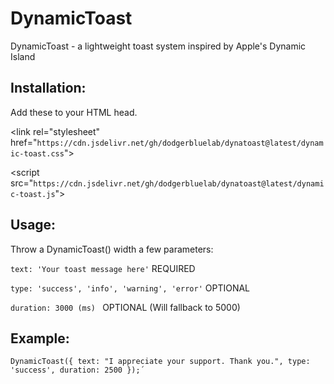 # DynamicToast
 DynamicToast - a lightweight toast system inspired by Apple's Dynamic Island

## Installation:
Add these to your HTML head.

\<link rel="stylesheet" href="`https://cdn.jsdelivr.net/gh/dodgerbluelab/dynatoast@latest/dynamic-toast.css`">

\<script src="`https://cdn.jsdelivr.net/gh/dodgerbluelab/dynatoast@latest/dynamic-toast.js`"></script>

## Usage: 

Throw a DynamicToast() width a few parameters:

`text: 'Your toast message here'` REQUIRED

`type: 'success', 'info', 'warning', 'error'` OPTIONAL

`duration: 3000 (ms) ` OPTIONAL (Will fallback to 5000)

## Example: 
`DynamicToast({
   text: "I appreciate your support. Thank you.",
   type: 'success',
   duration: 2500
});´`

